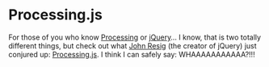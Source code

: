 <!--
  id: 339
  date: 2008-06-30T14:46:49
  modified: 2008-06-30T14:46:49
  slug: processingjs
  type: post
  excerpt: <p>For those of you who know Processing or jQuery&#8230; I know, that is two totally different things, but check out what John Resig (the creator of jQuery) just conjured up: Processing.js. I think I can safely say: WHAAAAAAAAAAA?!!!</p>
  categories: code, Javascript, jQuery, Processing
  tags: John Resig
  inCv: 
  inPortfolio: 
  dateFrom: 
  dateTo: 
-->

# Processing.js

<p>For those of you who know <a href="http://processing.org/">Processing</a> or <a href="http://jquery.com/">jQuery</a>&#8230; I know, that is two totally different things, but check out what <a href="http://ejohn.org/">John Resig</a> (the creator of jQuery) just conjured up: <a href="http://ejohn.org/blog/processingjs/">Processing.js</a>. I think I can safely say: WHAAAAAAAAAAA?!!!</p>